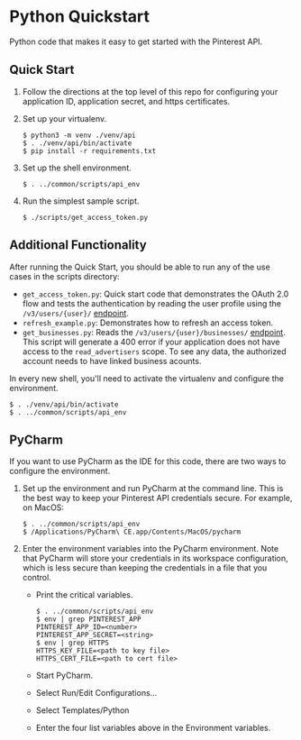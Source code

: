 # Python Quickstart

Python code that makes it easy to get started with the Pinterest API.

## Quick Start

1. Follow the directions at the top level of this repo for configuring
your application ID, application secret, and https certificates.

2. Set up your virtualenv.

   ```
   $ python3 -m venv ./venv/api
   $ . ./venv/api/bin/activate
   $ pip install -r requirements.txt
   ```

3. Set up the shell environment.

   ```
   $ . ../common/scripts/api_env
   ```

4. Run the simplest sample script.

   ```
   $ ./scripts/get_access_token.py
   ```

## Additional Functionality

After running the Quick Start, you should be able to run any of the use cases in the scripts directory:
  * `get_access_token.py`: Quick start code that demonstrates the OAuth 2.0 flow and tests the authentication by reading the user profile using the `/v3/users/{user}/` [endpoint](https://developers.pinterest.com/docs/redoc/#operation/v3_get_user_handler_GET).
  * `refresh_example.py`: Demonstrates how to refresh an access token.
  * `get_businesses.py`: Reads the `/v3/users/{user}/businesses/` [endpoint](https://developers.pinterest.com/docs/redoc/#operation/v3_get_linked_business_accounts_GET). This script will generate a 400 error if your application does not have access to the `read_advertisers` scope. To see any data, the authorized account needs to have linked business acounts.

In every new shell, you'll need to activate the virtualenv and configure the environment.

```
$ . ./venv/api/bin/activate
$ . ../common/scripts/api_env
```

## PyCharm

If you want to use PyCharm as the IDE for this code, there are two ways
to configure the environment.

1. Set up the environment and run PyCharm at the command line. This is the best way to keep your Pinterest API credentials secure. For example, on MacOS:

   ```
   $ . ../common/scripts/api_env
   $ /Applications/PyCharm\ CE.app/Contents/MacOS/pycharm
   ```

2. Enter the environment variables into the PyCharm environment. Note that PyCharm will store your credentials in its workspace configuration,
which is less secure than keeping the credentials in a file that you control.

   * Print the critical variables.

     ```
     $ . ../common/scripts/api_env
     $ env | grep PINTEREST_APP
     PINTEREST_APP_ID=<number>
     PINTEREST_APP_SECRET=<string>
     $ env | grep HTTPS
     HTTPS_KEY_FILE=<path to key file>
     HTTPS_CERT_FILE=<path to cert file>
     ```

   * Start PyCharm.
   * Select Run/Edit Configurations...
   * Select Templates/Python
   * Enter the four list variables above in the Environment variables.

